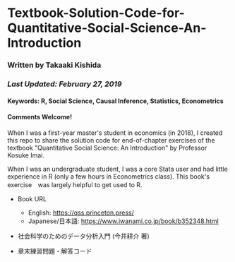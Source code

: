 # Textbook-Solution-Code-for-Quantitative-Social-Science-An-Introduction

### Written by Takaaki Kishida
### *Last Updated: February 27, 2019*

#### **Keywords: R, Social Science, Causal Inference, Statistics, Econometrics**
#### Comments Welcome!

When I was a first-year master's student in economics (in 2018), I created this repo to share the solution code for end-of-chapter exercises of the textbook "Quantitative Social Science: An Introduction" by Professor Kosuke Imai.

When I was an undergraduate student, I was a core Stata user and had little experience in R (only a few hours in Econometrics class). This book's exercise　was largely helpful to get used to R.

- Book URL 
  - English: https://qss.princeton.press/
  - Japanese/日本語: https://www.iwanami.co.jp/book/b352348.html

- 社会科学のためのデータ分析入門 (今井耕介 著)
- 章末練習問題・解答コード
